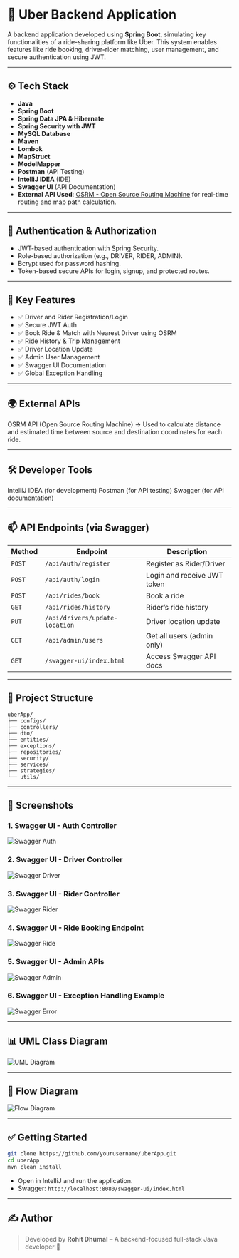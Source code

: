 
# 🚗 Uber Backend Application

A backend application developed using **Spring Boot**, simulating key functionalities of a ride-sharing platform like Uber. This system enables features like ride booking, driver-rider matching, user management, and secure authentication using JWT.

---

## ⚙️ Tech Stack

- **Java**
- **Spring Boot**
- **Spring Data JPA & Hibernate**
- **Spring Security with JWT**
- **MySQL Database**
- **Maven**
- **Lombok**
- **MapStruct**
- **ModelMapper**
- **Postman** (API Testing)
- **IntelliJ IDEA** (IDE)
- **Swagger UI** (API Documentation)
- **External API Used**: [OSRM - Open Source Routing Machine](http://project-osrm.org) for real-time routing and map path calculation.

---

## 🔐 Authentication & Authorization

- JWT-based authentication with Spring Security.
- Role-based authorization (e.g., DRIVER, RIDER, ADMIN).
- Bcrypt used for password hashing.
- Token-based secure APIs for login, signup, and protected routes.

---

## 🚀 Key Features

- ✅ Driver and Rider Registration/Login
- ✅ Secure JWT Auth
- ✅ Book Ride & Match with Nearest Driver using OSRM
- ✅ Ride History & Trip Management
- ✅ Driver Location Update
- ✅ Admin User Management
- ✅ Swagger UI Documentation
- ✅ Global Exception Handling

---

## 🌍 External APIs
OSRM API (Open Source Routing Machine)
→ Used to calculate distance and estimated time between source and destination coordinates for each ride.

---

## 🛠 Developer Tools
IntelliJ IDEA (for development)
Postman (for API testing)
Swagger (for API documentation)

---

## 📫 API Endpoints (via Swagger)

| Method | Endpoint | Description |
|--------|----------|-------------|
| `POST` | `/api/auth/register` | Register as Rider/Driver |
| `POST` | `/api/auth/login` | Login and receive JWT token |
| `POST` | `/api/rides/book` | Book a ride |
| `GET`  | `/api/rides/history` | Rider’s ride history |
| `PUT`  | `/api/drivers/update-location` | Driver location update |
| `GET`  | `/api/admin/users` | Get all users (admin only) |
| `GET`  | `/swagger-ui/index.html` | Access Swagger API docs |

---

## 🧩 Project Structure

```
uberApp/
├── configs/
├── controllers/
├── dto/
├── entities/
├── exceptions/
├── repositories/
├── security/
├── services/
├── strategies/
└── utils/
```

---

## 📸 Screenshots

### 1. Swagger UI - Auth Controller
![Swagger Auth](./screenshots/swagger1.png)

### 2. Swagger UI - Driver Controller
![Swagger Driver](./screenshots/swagger2.png)

### 3. Swagger UI - Rider Controller
![Swagger Rider](./screenshots/swagger3.png)

### 4. Swagger UI - Ride Booking Endpoint
![Swagger Ride](./screenshots/swagger4.png)

### 5. Swagger UI - Admin APIs
![Swagger Admin](./screenshots/swagger5.png)

### 6. Swagger UI - Exception Handling Example
![Swagger Error](./screenshots/swagger6.png)

---

## 📊 UML Class Diagram

![UML Diagram](./screenshots/uml.png)

---

## 🔁 Flow Diagram

![Flow Diagram](./screenshots/flow.png)

---

## ✅ Getting Started

```bash
git clone https://github.com/yourusername/uberApp.git
cd uberApp
mvn clean install
```
- Open in IntelliJ and run the application.
- Swagger: `http://localhost:8080/swagger-ui/index.html`

---

## ✍️ Author

> Developed by **Rohit Dhumal** – A backend-focused full-stack Java developer 🚀

